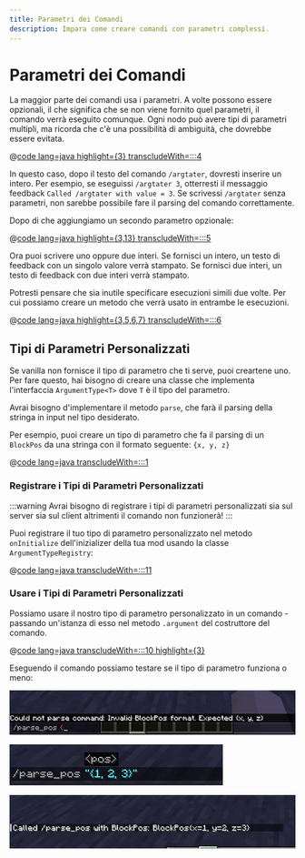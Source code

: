 ```yaml
---
title: Parametri dei Comandi
description: Impara come creare comandi con parametri complessi.
---
```


# Parametri dei Comandi

La maggior parte dei comandi usa i parametri. A volte possono essere opzionali, il che significa che se non viene fornito quel parametri, il comando verrà eseguito comunque. Ogni nodo può avere tipi di parametri multipli, ma ricorda che c'è una possibilità di ambiguità, che dovrebbe essere evitata.

@[code lang=java highlight={3} transcludeWith=:::4](@/reference/latest/src/main/java/com/example/docs/command/FabricDocsReferenceCommands.java)

In questo caso, dopo il testo del comando `/argtater`, dovresti inserire un intero. Per esempio, se eseguissi `/argtater 3`, otterresti il messaggio feedback `Called /argtater with value = 3`. Se scrivessi `/argtater` senza parametri, non sarebbe possibile fare il parsing del comando correttamente.

Dopo di che aggiungiamo un secondo parametro opzionale:

@[code lang=java highlight={3,13} transcludeWith=:::5](@/reference/latest/src/main/java/com/example/docs/command/FabricDocsReferenceCommands.java)

Ora puoi scrivere uno oppure due interi. Se fornisci un intero, un testo di feedback con un singolo valore verrà stampato. Se fornisci due interi, un testo di feedback con due interi verrà stampato.

Potresti pensare che sia inutile specificare esecuzioni simili due volte. Per cui possiamo creare un metodo che verrà usato in entrambe le esecuzioni.

@[code lang=java highlight={3,5,6,7} transcludeWith=:::6](@/reference/latest/src/main/java/com/example/docs/command/FabricDocsReferenceCommands.java)

## Tipi di Parametri Personalizzati

Se vanilla non fornisce il tipo di parametro che ti serve, puoi creartene uno. Per fare questo, hai bisogno di creare una classe che implementa l'interfaccia `ArgumentType<T>` dove `T` è il tipo del parametro.

Avrai bisogno d'implementare il metodo `parse`, che farà il parsing della stringa in input nel tipo desiderato.

Per esempio, puoi creare un tipo di parametro che fa il parsing di un `BlockPos` da una stringa con il formato seguente: `{x, y, z}`

@[code lang=java transcludeWith=:::1](@/reference/latest/src/main/java/com/example/docs/command/BlockPosArgumentType.java)

### Registrare i Tipi di Parametri Personalizzati

:::warning
Avrai bisogno di registrare i tipi di parametri personalizzati sia sul server sia sul client altrimenti il comando non funzionerà!
:::

Puoi registrare il tuo tipo di parametro personalizzato nel metodo `onInitialize` dell'inizializer della tua mod usando la classe `ArgumentTypeRegistry`:

@[code lang=java transcludeWith=:::11](@/reference/latest/src/main/java/com/example/docs/command/FabricDocsReferenceCommands.java)

### Usare i Tipi di Parametri Personalizzati

Possiamo usare il nostro tipo di parametro personalizzato in un comando - passando un'istanza di esso nel metodo `.argument` del costruttore del comando.

@[code lang=java transcludeWith=:::10 highlight={3}](@/reference/latest/src/main/java/com/example/docs/command/FabricDocsReferenceCommands.java)

Eseguendo il comando possiamo testare se il tipo di parametro funziona o meno:

![Parametro non valido.](/assets/develop/commands/custom-arguments_fail.png)

![Parametro valido.](/assets/develop/commands/custom-arguments_valid.png)

![Risultato del Comando.](/assets/develop/commands/custom-arguments_result.png)
